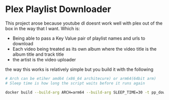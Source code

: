 # Plex Playlist Downloader

This project arose because youtube dl doesnt work well with plex out of the box in the way that I want. Which is:

- Being able to pass a Key Value pair of playlist names and urls to download
- Each video being treated as its own album where the video title is the album title and track title
- the artist is the video uploader

the way this works is relatively simple but you build it with the following

```bash
# Arch can be etiher amd64 (x86_64 architecure) or arm64(64bit arm)
# Sleep time is how long the script waits before it runs again

docker build --build-arg ARCH=arm64 --build-arg SLEEP_TIME=30 -t pp_downloader .
```